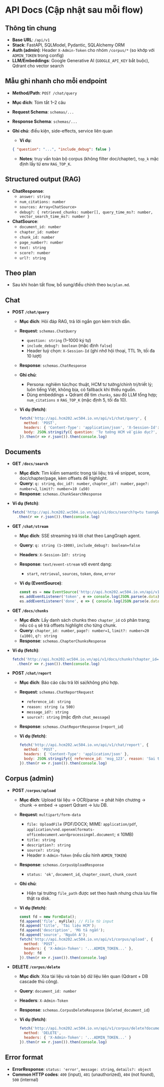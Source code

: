 # API Docs (Cập nhật sau mỗi flow)

## Thông tin chung

- **Base URL**: `/api/v1`
- **Stack**: FastAPI, SQLModel, Pydantic, SQLAlchemy ORM
- **Auth (admin)**: Header `X-Admin-Token` cho nhóm `/corpus/*` (so khớp với `ADMIN_TOKEN` trong config)
- **LLM/Embeddings**: Google Generative AI (`GOOGLE_API_KEY` bắt buộc), Qdrant cho vector search

## Mẫu ghi nhanh cho mỗi endpoint

- **Method/Path**: `POST /chat/query`
- **Mục đích**: Tóm tắt 1–2 câu
- **Request Schema**: `schemas/...`
- **Response Schema**: `schemas/...`
- **Ghi chú**: điều kiện, side-effects, service liên quan
  - **Ví dụ**:

  ```json
  { "question": "...", "include_debug": false }
  ```

  - **Notes**: truy vấn toàn bộ corpus (không filter doc/chapter), `top_k` mặc định lấy từ env `RAG_TOP_K`.

## Structured output (RAG)

- **ChatResponse**:
  - `answer: string`
  - `num_citations: number`
  - `sources: Array<ChatSource>`
  - `debug?: { retrieved_chunks: number[], query_time_ms?: number, vector_search_time_ms?: number }`
- **ChatSource**:
  - `document_id: number`
  - `chapter_id: number`
  - `chunk_id: number`
  - `page_number?: number`
  - `text: string`
  - `score?: number`
  - `url?: string`

## Theo plan

- Sau khi hoàn tất flow, bổ sung/điều chỉnh theo `be/plan.md`.

## Chat

- **POST `/chat/query`**
  - **Mục đích**: Hỏi đáp RAG, trả lời ngắn gọn kèm trích dẫn.
  - **Request**: `schemas.ChatQuery`
    - `question: string` (1–1000 ký tự)
    - `include_debug?: boolean` (mặc định `false`)
    - Header tuỳ chọn: `X-Session-Id` (ghi nhớ hội thoại, TTL 1h, tối đa 10 lượt)
  - **Response**: `schemas.ChatResponse`
  - **Ghi chú**:
    - Persona: nghiêm túc/học thuật, HCM tư tưởng/chính trị/triết lý; luôn tiếng Việt, không bịa, có fallback khi thiếu nguồn.
    - Dùng embeddings + Qdrant để tìm `chunks`, sau đó LLM tổng hợp; `num_citations` ≤ `RAG_TOP_K` (mặc định 5, tối đa 10).
   - **Ví dụ (fetch)**:

     ```javascript
     fetch('http://api.hcm202.wc504.io.vn/api/v1/chat/query', {
       method: 'POST',
       headers: { 'Content-Type': 'application/json', 'X-Session-Id': 'demo-session' },
       body: JSON.stringify({ question: 'Tư tưởng HCM về giáo dục?', include_debug: true })
     }).then(r => r.json()).then(console.log)
     ```
## Documents

 - **GET `/docs/search`**
   - **Mục đích**: Tìm kiếm semantic trong tài liệu; trả về snippet, score, doc/chapter/page, kèm offsets để highlight.
   - **Query**: `q: string`, `doc_id?: number`, `chapter_id?: number`, `page?: number=1`, `limit?: number=10 (≤50)`
   - **Response**: `schemas.ChunkSearchResponse`
  - **Ví dụ (fetch)**:

    ```javascript
    fetch('http://api.hcm202.wc504.io.vn/api/v1/docs/search?q=tu tuong&limit=5')
      .then(r => r.json()).then(console.log)
    ```

- **GET `/chat/stream`**
  - **Mục đích**: SSE streaming trả lời chat theo LangGraph agent.
  - **Query**: `q: string (1–1000)`, `include_debug?: boolean=false`
  - **Headers**: `X-Session-Id?: string`
  - **Response**: `text/event-stream` với event dạng:
    - `start`, `retrieval`, `sources`, `token`, `done`, `error`
  - **Ví dụ (EventSource)**:

    ```javascript
    const es = new EventSource('http://api.hcm202.wc504.io.vn/api/v1/chat/stream?q=' + encodeURIComponent('Tư tưởng HCM về đạo đức?'))
    es.addEventListener('token', e => console.log(JSON.parse(e.data).data.text))
    es.addEventListener('done', e => { console.log(JSON.parse(e.data).data.response); es.close() })
    ```

 - **GET `/docs/chunks`**
   - **Mục đích**: Lấy danh sách chunks theo `chapter_id` có phân trang; nếu có `q` sẽ trả offsets highlight cho từng chunk.
   - **Query**: `chapter_id: number`, `page?: number=1`, `limit?: number=20 (≤100)`, `q?: string`
   - **Response**: `schemas.ChapterChunksResponse`
  - **Ví dụ (fetch)**:

    ```javascript
    fetch('http://api.hcm202.wc504.io.vn/api/v1/docs/chunks?chapter_id=1&page=1&limit=20&q=độc lập')
      .then(r => r.json()).then(console.log)
    ```


- **POST `/chat/report`**
  - **Mục đích**: Báo cáo câu trả lời sai/không phù hợp.
  - **Request**: `schemas.ChatReportRequest`
    - `reference_id: string`
    - `reason: string (≤ 500)`
    - `message_id?: string`
    - `source?: string` (mặc định `chat_message`)
  - **Response**: `schemas.ChatReportResponse` (`report_id`)
  - **Ví dụ (fetch)**:

    ```javascript
    fetch('http://api.hcm202.wc504.io.vn/api/v1/chat/report', {
      method: 'POST',
      headers: { 'Content-Type': 'application/json' },
      body: JSON.stringify({ reference_id: 'msg_123', reason: 'Sai trích dẫn' })
    }).then(r => r.json()).then(console.log)
    ```

## Corpus (admin)

- **POST `/corpus/upload`**
  - **Mục đích**: Upload tài liệu → OCR/parse → phát hiện chương → chunk → embed → upsert Qdrant → lưu DB.
  - **Request**: `multipart/form-data`
    - `file: UploadFile` (PDF/DOCX; MIME: `application/pdf`, `application/vnd.openxmlformats-officedocument.wordprocessingml.document`; ≤ 10MB)
    - `title: string`
    - `description?: string`
    - `source?: string`
    - Header `X-Admin-Token` (nếu cấu hình `ADMIN_TOKEN`)
  - **Response**: `schemas.CorpusUploadResponse`
    - `status: 'ok'`, `document_id`, `chapter_count`, `chunk_count`
  - **Ghi chú**:
    - Hiện tại trường `file_path` được set theo hash nhưng chưa lưu file thật ra disk.
  - **Ví dụ (fetch)**:

    ```javascript
    const fd = new FormData();
    fd.append('file', myFile); // File từ input
    fd.append('title', 'Tài liệu HCM');
    fd.append('description', 'Mô tả ngắn');
    fd.append('source', 'Nguồn A');
    fetch('http://api.hcm202.wc504.io.vn/api/v1/corpus/upload', {
      method: 'POST',
      headers: { 'X-Admin-Token': '...ADMIN_TOKEN...' },
      body: fd
    }).then(r => r.json()).then(console.log)
    ```

- **DELETE `/corpus/delete`**
  - **Mục đích**: Xóa tài liệu và toàn bộ dữ liệu liên quan (Qdrant + DB cascade thủ công).
  - **Query**: `document_id: number`
  - **Headers**: `X-Admin-Token`
  - **Response**: `schemas.CorpusDeleteResponse` (`deleted_document_id`)
  - **Ví dụ (fetch)**:

    ```javascript
    fetch('http://api.hcm202.wc504.io.vn/api/v1/corpus/delete?document_id=123', {
      method: 'DELETE',
      headers: { 'X-Admin-Token': '...ADMIN_TOKEN...' }
    }).then(r => r.json()).then(console.log)
    ```

## Error format

- **ErrorResponse**: `status: 'error'`, `message: string`, `details?: object`
- **Common HTTP codes**: `400` (input), `401` (unauthorized), `404` (not found), `500` (internal)
